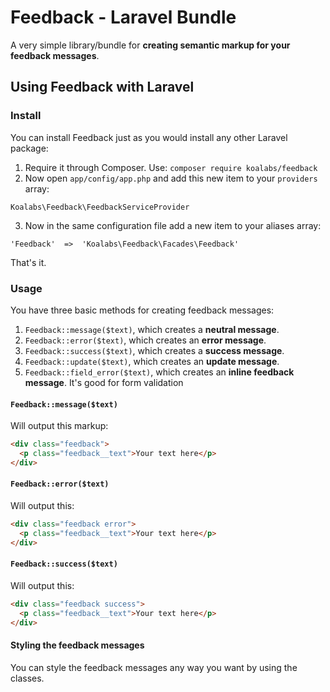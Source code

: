 # Feedback - Laravel Bundle
A very simple library/bundle for **creating semantic markup for your feedback messages**.

## Using Feedback with Laravel

### Install
You can install Feedback just as you would install any other Laravel package:

1. Require it through Composer. Use: `composer require koalabs/feedback`
2. Now open `app/config/app.php` and add this new item to your `providers` array:

```
Koalabs\Feedback\FeedbackServiceProvider
```

3. Now in the same configuration file add a new item to your aliases array:

```
'Feedback'	=>	'Koalabs\Feedback\Facades\Feedback'
```

That's it.  


### Usage
You have three basic methods for creating feedback messages:

1. ``Feedback::message($text)``, which creates a **neutral message**.
2. ``Feedback::error($text)``, which creates an **error message**.
3. ``Feedback::success($text)``, which creates a **success message**.
4. ``Feedback::update($text)``, which creates an **update message**.
4. ``Feedback::field_error($text)``, which creates an **inline feedback message**. It's good for form validation

#### ``Feedback::message($text)``
Will output this markup:
```html
<div class="feedback">
  <p class="feedback__text">Your text here</p>
</div>
```

#### ``Feedback::error($text)``
Will output this:
```html
<div class="feedback error">
  <p class="feedback__text">Your text here</p>
</div>
```

#### ``Feedback::success($text)``
Will output this:
```html
<div class="feedback success">
  <p class="feedback__text">Your text here</p>
</div>
```


#### Styling the feedback messages
You can style the feedback messages any way you want by using the classes.